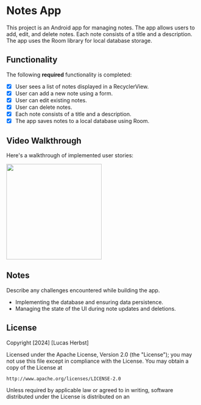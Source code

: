 # Notes App

This project is an Android app for managing notes. The app allows users to add, edit, and delete notes. Each note consists of a title and a description. The app uses the Room library for local database storage.

## Functionality

The following **required** functionality is completed:
* [x] User sees a list of notes displayed in a RecyclerView.
* [x] User can add a new note using a form.
* [x] User can edit existing notes.
* [x] User can delete notes.
* [x] Each note consists of a title and a description.
* [x] The app saves notes to a local database using Room.

## Video Walkthrough

Here's a walkthrough of implemented user stories:

<img src="https://github.com/user-attachments/assets/b72ba9cc-0d4e-4a9d-a0fd-132c925dcc1d" width=250/>




## Notes

Describe any challenges encountered while building the app.
* Implementing the database and ensuring data persistence.
* Managing the state of the UI during note updates and deletions.

## License

Copyright [2024] [Lucas Herbst]

Licensed under the Apache License, Version 2.0 (the "License");
you may not use this file except in compliance with the License.
You may obtain a copy of the License at

    http://www.apache.org/licenses/LICENSE-2.0

Unless required by applicable law or agreed to in writing, software
distributed under the License is distributed on an
